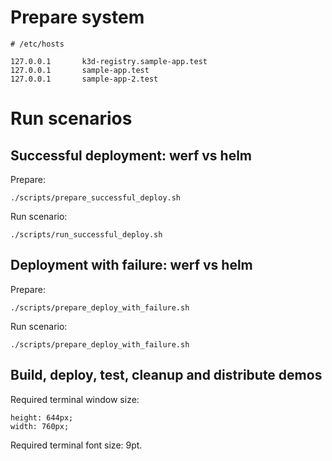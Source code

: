 # Prepare system

```
# /etc/hosts

127.0.0.1       k3d-registry.sample-app.test
127.0.0.1       sample-app.test
127.0.0.1       sample-app-2.test
```

# Run scenarios

## Successful deployment: werf vs helm

Prepare:

```
./scripts/prepare_successful_deploy.sh
```

Run scenario:

```
./scripts/run_successful_deploy.sh
```

## Deployment with failure: werf vs helm

Prepare:

```
./scripts/prepare_deploy_with_failure.sh
```

Run scenario:

```
./scripts/prepare_deploy_with_failure.sh
```

## Build, deploy, test, cleanup and distribute demos

Required terminal window size:

```
height: 644px;
width: 760px;
```

Required terminal font size: 9pt.
